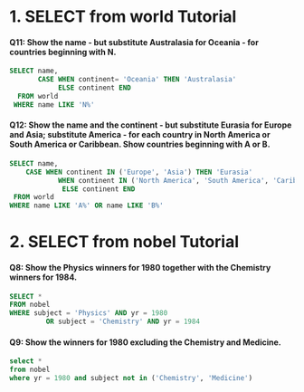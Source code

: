 # 1. SELECT from world Tutorial

#### Q11: Show the name - but substitute Australasia for Oceania - for countries beginning with N.
```SQL
SELECT name,
       CASE WHEN continent= 'Oceania' THEN 'Australasia'
            ELSE continent END
  FROM world
 WHERE name LIKE 'N%'
```

#### Q12: Show the name and the continent - but substitute Eurasia for Europe and Asia; substitute America - for each country in North America or South America or Caribbean. Show countries beginning with A or B.
```SQL
SELECT name, 
    CASE WHEN continent IN ('Europe', 'Asia') THEN 'Eurasia'
            WHEN continent IN ('North America', 'South America', 'Caribbean') THEN 'America'
             ELSE continent END
 FROM world
WHERE name LIKE 'A%' OR name LIKE 'B%'
```


# 2. SELECT from nobel Tutorial

#### Q8: Show the Physics winners for 1980 together with the Chemistry winners for 1984.
```SQL
SELECT *
FROM nobel
WHERE subject = 'Physics' AND yr = 1980
         OR subject = 'Chemistry' AND yr = 1984
```

#### Q9: Show the winners for 1980 excluding the Chemistry and Medicine.
```SQL
select * 
from nobel
where yr = 1980 and subject not in ('Chemistry', 'Medicine')
```
